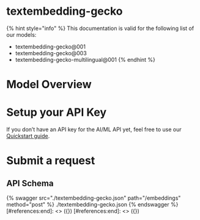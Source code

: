 [#references:start]: <> ({ "template": "openapi" })
[#references:start]: <> ({ "template": "openapi" })
# textembedding-gecko

{% hint style="info" %}
This documentation is valid for the following list of our models:
* textembedding-gecko@001
* textembedding-gecko@003
* textembedding-gecko-multilingual@001
{% endhint %}

# Model Overview


# Setup your API Key
If you don’t have an API key for the AI/ML API yet, feel free to use our [Quickstart guide](https://docs.aimlapi.com/quickstart/setting-up).

# Submit a request
## API Schema
{% swagger src="./textembedding-gecko.json" path="/embeddings" method="post" %}
./textembedding-gecko.json
{% endswagger %}
[#references:end]: <> ({})
[#references:end]: <> ({})